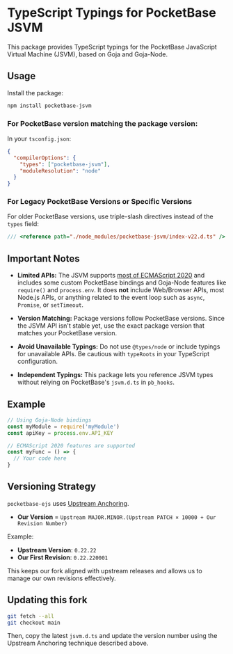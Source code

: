 # TypeScript Typings for PocketBase JSVM

This package provides TypeScript typings for the PocketBase JavaScript Virtual Machine (JSVM), based on Goja and Goja-Node.

## Usage

Install the package:

```bash
npm install pocketbase-jsvm
```

### For PocketBase version matching the package version:

In your `tsconfig.json`:

```json
{
  "compilerOptions": {
    "types": ["pocketbase-jsvm"],
    "moduleResolution": "node"
  }
}
```

### For Legacy PocketBase Versions or Specific Versions

For older PocketBase versions, use triple-slash directives instead of the `types` field:

```typescript
/// <reference path="./node_modules/pocketbase-jsvm/index-v22.d.ts" />  // For v0.22
```

## Important Notes

- **Limited APIs:** The JSVM supports [most of ECMAScript 2020](https://github.com/dop251/goja/issues/608) and includes some custom PocketBase bindings and Goja-Node features like `require()` and `process.env`. It does **not** include Web/Browser APIs, most Node.js APIs, or anything related to the event loop such as `async`, `Promise`, or `setTimeout`.

- **Version Matching:** Package versions follow PocketBase versions. Since the JSVM API isn't stable yet, use the exact package version that matches your PocketBase version.

- **Avoid Unavailable Typings:** Do not use `@types/node` or include typings for unavailable APIs. Be cautious with `typeRoots` in your TypeScript configuration.

- **Independent Typings:** This package lets you reference JSVM types without relying on PocketBase's `jsvm.d.ts` in `pb_hooks`.

## Example

```typescript
// Using Goja-Node bindings
const myModule = require('myModule')
const apiKey = process.env.API_KEY

// ECMAScript 2020 features are supported
const myFunc = () => {
  // Your code here
}
```

## Versioning Strategy

`pocketbase-ejs` uses [Upstream Anchoring](https://gist.github.com/benallfree/6baa35e925df06b35b2df755f5776cc7).

- **Our Version** = `Upstream MAJOR.MINOR.(Upstream PATCH × 10000 + Our Revision Number)`

Example:

- **Upstream Version**: `0.22.22`
- **Our First Revision**: `0.22.220001`

This keeps our fork aligned with upstream releases and allows us to manage our own revisions effectively.

## Updating this fork

```bash
git fetch --all
git checkout main
```

Then, copy the latest `jsvm.d.ts` and update the version number using the Upstream Anchoring technique described above.
